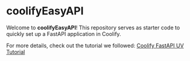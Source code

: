# coolifyEasyAPI

Welcome to **coolifyEasyAPI**! This repository serves as starter code to quickly set up a FastAPI application in Coolify. 

For more details, check out the tutorial we followed: [Coolify FastAPI UV Tutorial](https://blog.rayberger.org/coolify-fastapi-uv)
